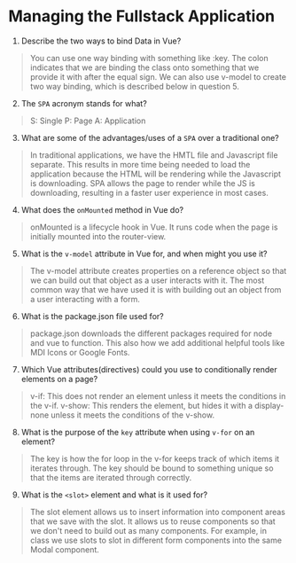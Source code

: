 # Managing the Fullstack Application

1. Describe the two ways to bind Data in Vue?

  > You can use one way binding with something like :key. The colon indicates that we are binding the class onto something that we provide it with after the equal sign. We can also use v-model to create two way binding, which is described below in question 5.

2. The `SPA` acronym stands for what?

  > S: Single
  > P: Page
  > A: Application

3. What are some of the advantages/uses of a `SPA` over a traditional one?

  > In traditional applications, we have the HMTL file and Javascript file separate. This results in more time being needed to load the application because the HTML will be rendering while the Javascript is downloading. SPA allows the page to render while the JS is downloading, resulting in a faster user experience in most cases.

4. What does the `onMounted` method in Vue do?

  > onMounted is a lifecycle hook in Vue. It runs code when the page is initially mounted into the router-view.

5. What is the `v-model` attribute in Vue for, and when might you use it?

  > The v-model attribute creates properties on a reference object so that we can build out that object as a user interacts with it. The most common way that we have used it is with building out an object from a user interacting with a form.

6. What is the package.json file used for?

  > package.json downloads the different packages required for node and vue to function. This also how we add additional helpful tools like MDI Icons or Google Fonts.

7. Which Vue attributes(directives) could you use to conditionally render elements on a page?

  > v-if: This does not render an element unless it meets the conditions in the v-if.
  > v-show: This renders the element, but hides it with a display-none unless it meets the conditions of the v-show.

8. What is the purpose of the `key` attribute when using `v-for` on an element?

  > The key is how the for loop in the v-for keeps track of which items it iterates through. The key should be bound to something unique so that the items are iterated through correctly.

9. What is the `<slot>` element and what is it used for?

  > The slot element allows us to insert information into component areas that we save with the slot. It allows us to reuse components so that we don't need to build out as many components. For example, in class we use slots to slot in different form components into the same Modal component.
